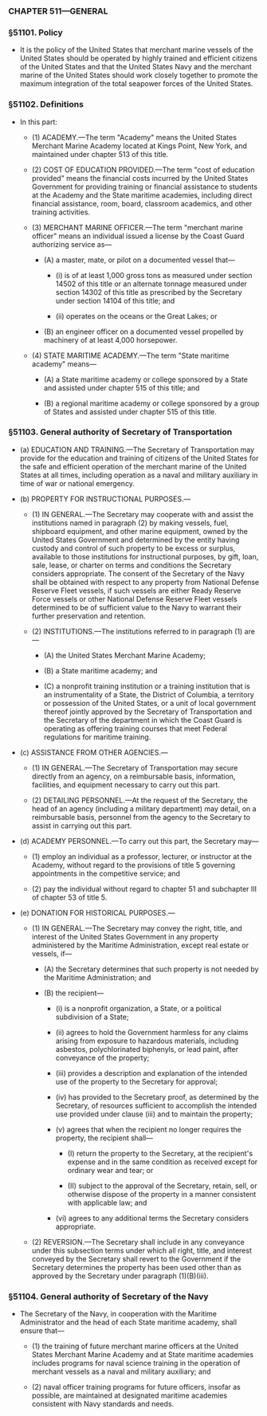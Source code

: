 ### **CHAPTER 511—GENERAL**

### §51101. Policy
* It is the policy of the United States that merchant marine vessels of the United States should be operated by highly trained and efficient citizens of the United States and that the United States Navy and the merchant marine of the United States should work closely together to promote the maximum integration of the total seapower forces of the United States.

### §51102. Definitions
* In this part:

  * (1) ACADEMY.—The term "Academy" means the United States Merchant Marine Academy located at Kings Point, New York, and maintained under chapter 513 of this title.

  * (2) COST OF EDUCATION PROVIDED.—The term "cost of education provided" means the financial costs incurred by the United States Government for providing training or financial assistance to students at the Academy and the State maritime academies, including direct financial assistance, room, board, classroom academics, and other training activities.

  * (3) MERCHANT MARINE OFFICER.—The term "merchant marine officer" means an individual issued a license by the Coast Guard authorizing service as—

    * (A) a master, mate, or pilot on a documented vessel that—

      * (i) is of at least 1,000 gross tons as measured under section 14502 of this title or an alternate tonnage measured under section 14302 of this title as prescribed by the Secretary under section 14104 of this title; and

      * (ii) operates on the oceans or the Great Lakes; or


    * (B) an engineer officer on a documented vessel propelled by machinery of at least 4,000 horsepower.


  * (4) STATE MARITIME ACADEMY.—The term "State maritime academy" means—

    * (A) a State maritime academy or college sponsored by a State and assisted under chapter 515 of this title; and

    * (B) a regional maritime academy or college sponsored by a group of States and assisted under chapter 515 of this title.

### §51103. General authority of Secretary of Transportation
* (a) EDUCATION AND TRAINING.—The Secretary of Transportation may provide for the education and training of citizens of the United States for the safe and efficient operation of the merchant marine of the United States at all times, including operation as a naval and military auxiliary in time of war or national emergency.

* (b) PROPERTY FOR INSTRUCTIONAL PURPOSES.—

  * (1) IN GENERAL.—The Secretary may cooperate with and assist the institutions named in paragraph (2) by making vessels, fuel, shipboard equipment, and other marine equipment, owned by the United States Government and determined by the entity having custody and control of such property to be excess or surplus, available to those institutions for instructional purposes, by gift, loan, sale, lease, or charter on terms and conditions the Secretary considers appropriate. The consent of the Secretary of the Navy shall be obtained with respect to any property from National Defense Reserve Fleet vessels, if such vessels are either Ready Reserve Force vessels or other National Defense Reserve Fleet vessels determined to be of sufficient value to the Navy to warrant their further preservation and retention.

  * (2) INSTITUTIONS.—The institutions referred to in paragraph (1) are—

    * (A) the United States Merchant Marine Academy;

    * (B) a State maritime academy; and

    * (C) a nonprofit training institution or a training institution that is an instrumentality of a State, the District of Columbia, a territory or possession of the United States, or a unit of local government thereof jointly approved by the Secretary of Transportation and the Secretary of the department in which the Coast Guard is operating as offering training courses that meet Federal regulations for maritime training.


* (c) ASSISTANCE FROM OTHER AGENCIES.—

  * (1) IN GENERAL.—The Secretary of Transportation may secure directly from an agency, on a reimbursable basis, information, facilities, and equipment necessary to carry out this part.

  * (2) DETAILING PERSONNEL.—At the request of the Secretary, the head of an agency (including a military department) may detail, on a reimbursable basis, personnel from the agency to the Secretary to assist in carrying out this part.


* (d) ACADEMY PERSONNEL.—To carry out this part, the Secretary may—

  * (1) employ an individual as a professor, lecturer, or instructor at the Academy, without regard to the provisions of title 5 governing appointments in the competitive service; and

  * (2) pay the individual without regard to chapter 51 and subchapter III of chapter 53 of title 5.


* (e) DONATION FOR HISTORICAL PURPOSES.—

  * (1) IN GENERAL.—The Secretary may convey the right, title, and interest of the United States Government in any property administered by the Maritime Administration, except real estate or vessels, if—

    * (A) the Secretary determines that such property is not needed by the Maritime Administration; and

    * (B) the recipient—

      * (i) is a nonprofit organization, a State, or a political subdivision of a State;

      * (ii) agrees to hold the Government harmless for any claims arising from exposure to hazardous materials, including asbestos, polychlorinated biphenyls, or lead paint, after conveyance of the property;

      * (iii) provides a description and explanation of the intended use of the property to the Secretary for approval;

      * (iv) has provided to the Secretary proof, as determined by the Secretary, of resources sufficient to accomplish the intended use provided under clause (iii) and to maintain the property;

      * (v) agrees that when the recipient no longer requires the property, the recipient shall—

        * (I) return the property to the Secretary, at the recipient's expense and in the same condition as received except for ordinary wear and tear; or

        * (II) subject to the approval of the Secretary, retain, sell, or otherwise dispose of the property in a manner consistent with applicable law; and


      * (vi) agrees to any additional terms the Secretary considers appropriate.


  * (2) REVERSION.—The Secretary shall include in any conveyance under this subsection terms under which all right, title, and interest conveyed by the Secretary shall revert to the Government if the Secretary determines the property has been used other than as approved by the Secretary under paragraph (1)(B)(iii).

### §51104. General authority of Secretary of the Navy
* The Secretary of the Navy, in cooperation with the Maritime Administrator and the head of each State maritime academy, shall ensure that—

  * (1) the training of future merchant marine officers at the United States Merchant Marine Academy and at State maritime academies includes programs for naval science training in the operation of merchant vessels as a naval and military auxiliary; and

  * (2) naval officer training programs for future officers, insofar as possible, are maintained at designated maritime academies consistent with Navy standards and needs.